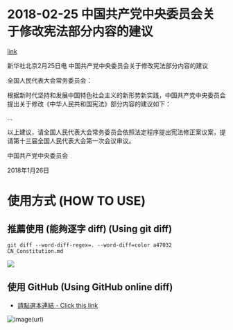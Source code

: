 # 2018-02-25 中国共产党中央委员会关于修改宪法部分内容的建议

[link](http://www.xinhuanet.com/politics/2018-02/25/c_1122451187.htm)

新华社北京2月25日电  中国共产党中央委员会关于修改宪法部分内容的建议

全国人民代表大会常务委员会：

根据新时代坚持和发展中国特色社会主义的新形势新实践，中国共产党中央委员会提出关于修改《中华人民共和国宪法》部分内容的建议如下：

...

以上建议，请全国人民代表大会常务委员会依照法定程序提出宪法修正案议案，提请第十三届全国人民代表大会第一次会议审议。

中国共产党中央委员会

2018年1月26日

# 使用方式 (HOW TO USE)

## 推薦使用 (能夠逐字 diff) (Using git diff)

```git diff --word-diff-regex=. --word-diff=color a47032 CN_Constitution.md```

![](sample_diff.png)

## 使用 GitHub (Using GitHub online diff)

* [請點選本連結 - Click this link](https://github.com/mlouielu/cn_constitution_2018/commit/646c76a573ad49414e708c091393ddb7c437f286?diff=split)

![image](https://github.com/oldmannt/cn_constitution_2018/blob/master/1831104.jpeg)(url)
